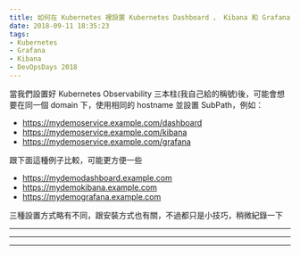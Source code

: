 ```yaml
---
title: 如何在 Kubernetes 裡設置 Kubernetes Dashboard ， Kibana 和 Grafana 的 SubPath
date: 2018-09-11 18:35:23
tags:
- Kubernetes
- Grafana
- Kibana
- DevOpsDays 2018
---
```


當我們設置好 Kubernetes Observability 三本柱(我自己給的稱號)後，可能會想要在同一個 domain 下，使用相同的 hostname 並設置 SubPath，例如：
- https://mydemoservice.example.com/dashboard
- https://mydemoservice.example.com/kibana
- https://mydemoservice.example.com/grafana

跟下面這種例子比較，可能更方便一些
- https://mydemodashboard.example.com
- https://mydemokibana.example.com
- https://mydemografana.example.com

三種設置方式略有不同，跟安裝方式也有關，不過都只是小技巧，稍微紀錄一下

---

---

---
